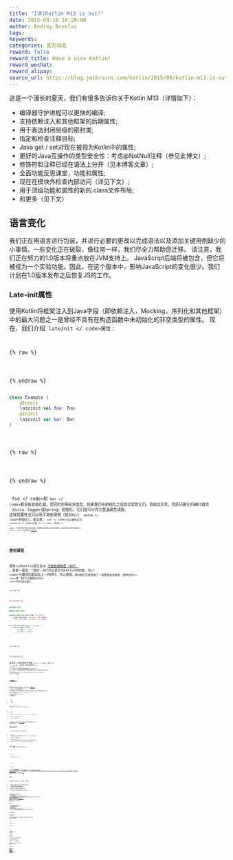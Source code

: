 ```yaml
---
title: "[译]Kotlin M13 is out!"
date: 2015-09-16 18:29:00
author: Andrey Breslav
tags:
keywords:
categories: 官方动态
reward: false
reward_title: Have a nice Kotlin!
reward_wechat:
reward_alipay:
source_url: https://blog.jetbrains.com/kotlin/2015/09/kotlin-m13-is-out/
---
```


这是一个漫长的夏天，我们有很多告诉你关于Kotlin M13（详情如下）：

* 编译器守护进程可以更快的编译;
* 支持依赖注入和其他框架的后期属性;
* 用于表达封闭层级的密封类;
* 指定和检查注释目标;
* Java get / set对现在被视为Kotlin中的属性;
* 更好的Java互操作的类型安全性：考虑@NotNull注释（参见此博文）;
* 修饰符和注释已经在语法上分开（见本博客文章）;
* 全面功能反思课堂，功能和属性;
* 现在在模块外检查内部访问（详见下文）;
* 用于顶级功能和属性的新的.class文件布局;
* 和更多（见下文）

## 语言变化

我们正在用语言进行包装，并进行必要的更改以完成语法以及添加关键用例缺少的小事情。一些变化正在破裂，像往常一样，我们尽全力帮助您迁移。
请注意，我们正在努力的1.0版本将重点放在JVM支持上。 JavaScript后端将被包含，但它将被视为一个实验功能。因此，在这个版本中，影响JavaScript的变化很少。我们计划在1.0版本发布之后恢复JS的工作。
### Late-init属性

使用Kotlin将框架注入到Java字段（即依赖注入，Mocking，序列化和其他框架）中的最大问题之一是曾经不具有在构造函数中未初始化的非空类型的属性。
现在，我们介​​绍<code> lateinit </ code>属性：

{% raw %}
<p></p>
{% endraw %}

```kotlin
class Example {
    @Inject
    lateinit val foo: Foo
    @Inject
    lateinit var bar: Bar
}
 
```

{% raw %}
<p></p>
{% endraw %}

<code> foo </ code>和<code> bar </ code>都没有初始化器，但同时声明非空类型。如果我们在初始化之前尝试读取它们，将抛出异常，但是只要它们被DI框架（Guice，Dagger或Spring）初始化，它们就可以作为普通属性读取。
这样的属性也可以用于其他用例（如JUnit <code> setUp </ code>初始化）。请注意，<code> val </ code>可以被标记为<code> lateinit </ code>以及<code> var </ code>。不同于<code> var </ code>，它们不能在代码中自由分配，但框架可以将值注入到无障碍中，因为底层JVM字段未标记为<code> final </ code>。
看到更多的 [语言文档](http://kotlinlang.org/docs/reference/properties.html#late-initialized-properties) 。
### 密封课程

很多人问Kotlin是否支持 [代数数据类型（ADT）](https://en.wikipedia.org/wiki/Algebraic_data_type) 。答案一直是：“是的，ADT可以表示为Kotlin中的类，当</ code>与模式匹配实际上一样好时，可以使用<code>。现在我们已经添加了一些更安全的类型：使用<code>密封的</ code>类，我们可以确保在<code>中列举</ code>时所有的情况都是：

{% raw %}
<p></p>
{% endraw %}

```kotlin
package pets
 
import pets.Pet.*
 
sealed class Pet(val name: String) {
    class Dog(name: String): Pet(name)
    class Cat(name: String): Pet(name)
}
 
fun Pet.saySomething(): String {
    return when (this) {
        is Dog -> "woof"
        is Cat -> "meow"
    }
}
 
```

{% raw %}
<p></p>
{% endraw %}

请注意，上述示例中不需要<code> else </ code>：因为<code> Pet </ code>是一个密封类，编译器知道除<code> Dog < / code>和<code> Cat </ code> </ em>。所以我们可以确保所有的情况都被检查，并且不需要<code> else </ code>。顺便说一下，如果你忘记覆盖某些情况，编译器会报告一个错误，并提醒你这样做，或者诉诸<code> else </ code>。
现在只有嵌入到密封类中的类可以扩展它，但是我们稍后会放宽这个限制，并允许在同一个源文件中的子类。
有关详细信息，请参阅 [文件](http://kotlinlang.org/docs/reference/classes.html#sealed-classes) 。
### 注释需要“@”

修饰符和注释已经在语法上分离（参见 [博客文章](http://blog.jetbrains.com/kotlin/2015/08/modifiers-vs-annotations/) ）在M13。我们现在需要一个<code> @ </ code>来注释，所有注释类都应该以大写字母开头命名（这使Java具有更好的统一性）。
因此，重命名诸如<code> @Throws </ code>或<code> @Volatile </ code>的库注释。我们还将<code> @platformName </ code>重命名为<code> @JvmName </ code>和<code> @platformStatic </ code>到<code> @JvmStatic </ code>。
一些以前的注释已经成为修饰符：

* 数据
* 内联相关

一致
中午线
crossiniline  - 而不是以前的@inlineOption（ONLY_LOCAL_RETURNS）
* 一致
* 中午线
* crossiniline  - 而不是以前的@inlineOption（ONLY_LOCAL_RETURNS）
* tailrec  - 而不是前@tailRecursive
* 外部 - 而不是以前的@native

对于大多数用户，此更改是透明的，因为未更改其名称的注释看起来像修饰符之前。
旧的语法和类已被弃用。
的 [代码清理IDE操作](http://blog.jetbrains.com/idea/2014/07/try-intellij-idea-14-eap-138-1283-4-with-code-cleanup-android-studio-beta-features-and-more/)  将帮助您迁移代码。
### 注释目标和其他选项

Kotlin现在支持以下注释选项（表示为注释类的注释）：

* @Retention  - 谁可以看到这个注释：RUNTIME（默认），BINARY（.class文件）或SOURCE;
* @Target  - 注释适用的地方;
* @MustBeDocumented  - 一个标记，表示此注释是注释元素的API的一部分，并且必须显示在生成的文档中;
* @Repeatable  - 一个标记，表示该注释可以在同一个元素上多次使用。

看到更多的 [文件](http://kotlinlang.org/docs/reference/annotations.html#annotation-declaration) 。
此外，我们现在可以为使用站点的注释指定可选目标：

{% raw %}
<p></p>
{% endraw %}

```kotlin
class Example(
    @field:MyFieldAnnotation(...)
    val foo: Foo
)
 
```

{% raw %}
<p></p>
{% endraw %}

<strong>注意：这是一个突破性的变化</ strong>。在M13之前，当我们注释主要构造函数的参数时，在它们存储的参数和字段上注释<strong>都是</ strong>。现在它们只写在以下一个（第一个适用的）之一：参数，属性，领域。即如果注释适用于字段和参数，则只会在参数上写入。这在使用Jackson时会出现一些问题，但有一个简单的解决方法：使用特殊的 [杰克逊模块为科特林](http://mvnrepository.com/artifact/com.fasterxml.jackson.module/jackson-module-kotlin) 。而旧的方式没有一个。
查找更多信息 [文件](http://kotlinlang.org/docs/reference/annotations.html#annotation-use-site-targets) 。
### 可见性

我们重新访问了我们的访问修改器/可见性模型。从现在开始：

* 顶层私有（任何类外）意味着“只能在此源文件内部可见”;
* 我们不需要公开声明的明确的返回类型;
* 默认可见性（无修饰符）从内部更改为public，
* 我们终于启用了拒绝在模块外部使用内部声明的检查。

这可能是有争议的，我们选择<code> public </ code>作为默认可见性。 Kotlin是一种类型安全的语言，选择最安全的选项，默认情况下，<code> private </ code>似乎更合乎逻辑。我们完全认识到有利于这一违约的有效论据。但科特林也是一种务实的语言。我会尽量简单解释为什么我们认为<code> public </ code>是正确的默认值。
在真正的Java代码库（公开/私有决策明确地采用）中，<code> public </ code>比<code> private </ code>更频繁地出现（代码库中的2.5到5倍）我们检查过， [其中包括Kotlin编译器和IntelliJ IDEA](https://youtrack.jetbrains.com/issue/KT-3240#comment=27-1110881) ）。这意味着我们会让人们在整个地方写出<code> public </ code>来实现他们的设计，这将使Kotlin更加礼节，我们会失去一些从Java获得的宝贵的成果简洁。在我们的经验中，显式的<code> public </ code>打破了许多DSL的流程，并且常常是主要构造函数。所以我们决定默认使用它来保持我们的代码清洁。
<strong>注意</ strong>：<code> internal </ code>仍然支持，但现在您需要明确指定。
### 杂项变更


* 支持重载的可调用引用：即使foo重载也可以使用:: foo，但可以根据上下文选择正确的签名;
* 明确的超级可以使用没有尖括号;
* 类型参数严格无效检查;
* 没有默认参数的功能在重载分辨率（API进化有利）中是首选的;
* @HiddenDeclaration注释引入来隐藏来自客户端的声明，同时保持它们在二进制文件中（也为了更平滑的API演进）。

## Java互操作更改

### Java get / set对现在被视为属性

人们一直在要求这个功能很长一段时间，花了我们一段时间才搞清楚。现在，当我们使用通过约定定义属性的Java类（例如，<code> getFoo（）</ code>，或者可能是<code> setFoo（）</ code>）时，Kotlin会自动定义相应的扩展属性：

{% raw %}
<p></p>
{% endraw %}

```kotlin
// Java:
 
class JBean {
    public Foo getFoo() { return ...; }
    public void setFoo(Foo foo) { ... }
}
 
// Kotlin
 
fun demo(bean: JBean) {
    println(bean.foo) // 'foo' is automatically defined
}
 
```

{% raw %}
<p></p>
{% endraw %}

对这些属性的访问进行了优化，以便<code> bean.foo </ code>编译为<code> bean.getFoo（）</ code>，无需任何中间调用。
### 顶层声明的.class文件的新布局

几个月前我们宣布了 [这个变化](http://blog.jetbrains.com/kotlin/2015/06/improving-java-interop-top-level-functions-and-properties/)  现在已经完成了：

* 默认情况下，每个Kotlin源文件（例如myFile.kt）生成一个具有相同名称，大小写并后缀为“Kt”的类文件：MyFileKt;
* 该文件中定义的顶级函数和属性可以通过Java类通过此类名来访问（而不是有问题的FooPackage）;
* 因此，同一个包中的两个文件不能具有相同的名称（或类文件会冲突）;
* 您可以在源文件上指定一个@file：JvmName（“CustomName”）注释来更改类的名称;
* 如果额外添加了@file：JvmMultifileClass注释，许多文件可以共享相同的JVM名称。

为了使这个更改工作，我们必须引入一个新的资源文件，这是编译Kotlin代码所需的Kotlin二进制文件。它的名字是<code> META-INF /＆lt; module_name＆gt; .kotlin_module </ code>。 <strong>确保这些<code> .kotlin_module </ code>文件不会被包装过程剥离。</ strong>另外，确保模块名不会在您的项目中冲突：

* 在Maven中，我们使用groupId和artifactId作为模块名，但可以说


{% raw %}
<p></p>
{% endraw %}

```kotlin
<configuration>
    <moduleName>com.example.mymodule</moduleName>
</configuration>
 
```

{% raw %}
<p></p>
{% endraw %}


* 在Gradle中它的项目名称+构建任务名称，以自定义：


{% raw %}
<p></p>
{% endraw %}

```kotlin
compileKotlin {
    kotlinOptions.moduleName = "com.example.mymodule"    
}
 
```

{% raw %}
<p></p>
{% endraw %}


* 在Ant和命令行中，您应该明确指定模块名称：

<kotlinc modulename =“com.example.mymodule”/>
$ kotlinc-jvm -module-name com.example.mymodule
* <kotlinc modulename =“com.example.mymodule”/>
* $ kotlinc-jvm -module-name com.example.mymodule

更多信息可以找到 [这里](http://kotlinlang.org/docs/reference/java-interop.html#package-level-functions) 。
### Java互操作中的空安全

我们首先宣布这个 [不久以前](http://blog.jetbrains.com/kotlin/2015/04/upcoming-change-more-null-safety-for-java/) 。现在我们可以在Java中使用<code> @NotNull </ code>和<code> @Nullable </ code>，而Kotlin会认识到这些错误，导致编译错误而不是警告。
因此，使用Java集合变得更加安全：我们不能将<code> null </ code>放入<code> ArrayList＆lt; String＆gt; </ code>中。
 [平台类型](http://blog.jetbrains.com/kotlin/2014/10/making-platform-interop-even-smoother/)  由于注释常常丢失，有时会出错（例如违反继承规则），因此默认情况下不会对Java代码施加静态空检。
外部注释也不会被使用，所以我们已经为您提供了很多构建配置。
## 图书馆

科特林图书馆也在积极发展。 M13带来全功能的反射库：我们现在可以内省课程，他们的成员，参数等。
标准库有很多方便的添加

* +和 - 用于集合和其他集合;
* 改善财产代表。

更多的这是一个单独的职位。
## 工具

<strong>编译器守护进程。</ strong>我们宣布 [支持Gradle守护进程](http://blog.jetbrains.com/kotlin/2015/08/gradle-daemon-support-for-faster-compilation/)  前一段时间，您的反馈一直是积极的：编译时间似乎下降到三分之一。我们一直致力于编译性能，因为M13在IntelliJ IDEA中也使用了类似于Gradle的守护进程。此功能现在被标记为“实验性”，因此您需要勾选“首选项”</ em>对话框中的一个框，将其打开：
<p>
  构建，执行，部署 - ＆gt;编译器 - ＆gt; Kotlin编译器 - ＆gt;在调用之前保持编译器进程（实验）
</ p>
<strong>增量编译</ strong>是我们为提高Kotlin编译时间而采取的另一个方向。 M13带来：

* 内联函数的增量编译：现在如果您更改内联函数的主体，则仅重新编译使用它的类;
* 对私有成员的更改不会导致重新编译其他文件。

## IDE

IDE的经验也得到了改善。为了简洁起见，我们仅强调那些不容易发现的功能：

* IDE键入时建议参数的名称和类型：
（提示：将鼠标悬停在图像上以开始动画）

